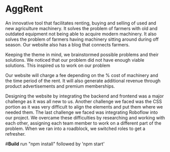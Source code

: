 # AggRent
An innovative tool that facilitates renting, buying and selling of used and new agriculture machinery. It solves the problem of farmers with old and outdated equipment not being able to acquire modern machinery. It also solves the problem of farmers having machinery sitting around during off season. Our website also has a blog that connects farmers.

Keeping the theme in mind, we brainstormed possible problems and their solutions. We noticed that our problem did not have enough viable solutions. This inspired us to work on our problem

Our website will charge a fee depending on the % cost of machinery and the time period of the rent. It will also generate additional revenue through product advertisements and premium memberships.

Designing the website by integrating the backend and frontend was a major challenge as it was all new to us. Another challenge we faced was the CSS portion as it was very difficult to align the elements and put them where we needed them. The last challenge we faced was integrating Roboflow into our project. We overcame these difficulties by researching and working with each other, assigning each team member to work on a different part of the problem. When we ran into a roadblock, we switched roles to get a refresher.

#**Build**
run "npm install"
followed by 'npm start'

